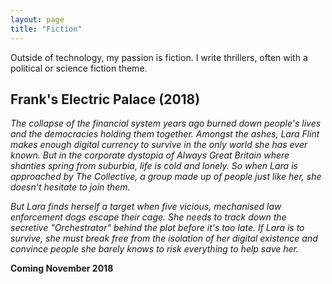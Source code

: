 ```yaml
---
layout: page
title: "Fiction"
---
```


Outside of technology, my passion is fiction. I write thrillers, often with a political or science fiction theme.

## Frank's Electric Palace (2018)

_The collapse of the financial system years ago burned down people's lives and the democracies holding them together. Amongst the ashes, Lara Flint makes enough digital currency to survive in the only world she has ever known. But in the corporate dystopia of Always Great Britain where shanties spring from suburbia, life is cold and lonely. So when Lara is approached by The Collective, a group made up of people just like her, she doesn't hesitate to join them._

_But Lara finds herself a target when five vicious, mechanised law enforcement dogs escape their cage. She needs to track down the secretive "Orchestrator" behind the plot before it's too late. If Lara is to survive, she must break free from the isolation of her digital existence and convince people she barely knows to risk everything to help save her._

**Coming November 2018**
